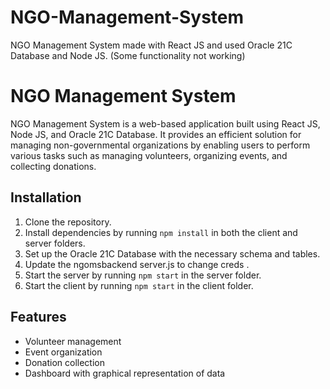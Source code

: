 # NGO-Management-System
NGO Management System made with React JS and used Oracle 21C Database and Node JS. (Some functionality not working)
  # NGO Management System

NGO Management System is a web-based application built using React JS, Node JS, and Oracle 21C Database. It provides an efficient solution for managing non-governmental organizations by enabling users to perform various tasks such as managing volunteers, organizing events, and collecting donations.

## Installation

1. Clone the repository.
2. Install dependencies by running `npm install` in both the client and server folders.
3. Set up the Oracle 21C Database with the necessary schema and tables.
4. Update the ngomsbackend server.js to change creds .
5. Start the server by running `npm start` in the server folder.
6. Start the client by running `npm start` in the client folder.

## Features

- Volunteer management
- Event organization
- Donation collection
- Dashboard with graphical representation of data

